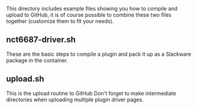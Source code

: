 This directory includes example files showing you how to compile and upload to GitHub, it is of course possible to combine these two files together (customize them to fit your needs).

## nct6687-driver.sh
These are the basic steps to compile a plugin and pack it up as a Slackware package in the container.

## upload.sh
This is the upload routine to GitHub
Don't forget to make intermediate directories when uploading multiple plugin driver pages.
